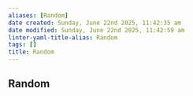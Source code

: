 ```yaml
---
aliases: [Random]
date created: Sunday, June 22nd 2025, 11:42:35 am
date modified: Sunday, June 22nd 2025, 11:42:59 am
linter-yaml-title-alias: Random
tags: []
title: Random
---
```


## Random
